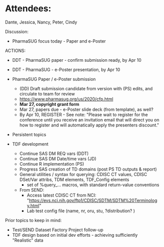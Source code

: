 # Attendees:
Dante, Jessica, Nancy, Peter, Cindy

Discussion:
* PharmaSUG focus today - Paper and e-Poster

ACTIONS:
* DDT - PharmaSUG paper - confirm submission ready, by Apr 10
* DDT - PharmaSUG - e-Poster presentation, by Apr 10


* PharmaSUG Paper / e-Poster submission
  * (DD) Draft submission candidate from version with (PS) edits, and circulate to team for review
  * https://www.pharmasug.org/us/2020/cfp.html
  * **Mar 27, copyright grant form**
  * Mar 27, papers due - e-Poster slide deck (from template), as well?
  * By Apr 10, REGISTER - See note: "Please wait to register for the conference until you receive an invitation email that will direct you on how to register and will automatically apply the presenters discount."

* Persistent topics

* TDF development
  * Continue SAS DM REQ vars (DDT)
  * Continue SAS DM Date/time vars (JD)
  * Continue R implementation (PS)
  * Progress SAS creation of TD domains (post PS TD outputs & report)
  * General utilities / syntax for querying: CDISC CT values, CDISC DSet/Var attribs, TDM elements, TDF_Config elements
    * set of %query_... macros, with standard return-value conventions
  * From SEND:
    * Access latest CDISC CT from NCI: "https://evs.nci.nih.gov/ftp1/CDISC/SDTM/SDTM%20Terminology.html" 
    * Lab test config file (name, nr, oru, stu, ?distribution? )

Prior topics to keep in mind:
  * Test/SEND Dataset Factory Project follow-up
  * TDF design based on initial dev efforts - achieving sufficiently "Realistic" data